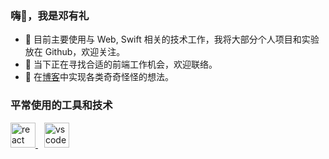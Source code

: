 ### 嗨👋，我是邓有礼

- 🔧 目前主要使用与 Web, Swift 相关的技术工作，我将大部分个人项目和实验放在 Github，欢迎关注。
- 🔭 当下正在寻找合适的前端工作机会，欢迎联络。
- 🌱 在[博客](https://hyrule.cn)中实现各类奇奇怪怪的想法。


### 平常使用的工具和技术
<a href="https://reactjs.org/" target="_blank" style="margin-right: 10px">
  <img src="https://cdn.jsdelivr.net/gh/devicons/devicon/icons/react/react-original.svg" alt="react" width="40" height="40"/>
</a>
<a href="https://code.visualstudio.com/" target="_blank">
  <img src="https://cdn.jsdelivr.net/gh/devicons/devicon/icons/vscode/vscode-original.svg" alt="vscode" width="40" height="40"/>
</a>

